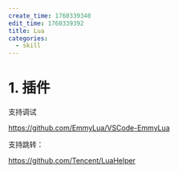 ```yaml
---
create_time: 1760339340
edit_time: 1760339392
title: Lua
categories:
  - skill
---
```



# 1. 插件

支持调试

https://github.com/EmmyLua/VSCode-EmmyLua

支持跳转：

https://github.com/Tencent/LuaHelper

